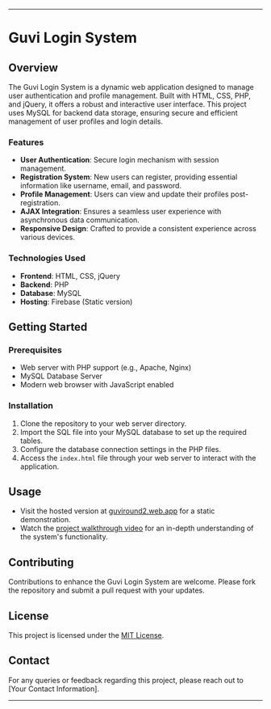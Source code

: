 
---

# Guvi Login System

## Overview
The Guvi Login System is a dynamic web application designed to manage user authentication and profile management. Built with HTML, CSS, PHP, and jQuery, it offers a robust and interactive user interface. This project uses MySQL for backend data storage, ensuring secure and efficient management of user profiles and login details.

### Features
- **User Authentication**: Secure login mechanism with session management.
- **Registration System**: New users can register, providing essential information like username, email, and password.
- **Profile Management**: Users can view and update their profiles post-registration.
- **AJAX Integration**: Ensures a seamless user experience with asynchronous data communication.
- **Responsive Design**: Crafted to provide a consistent experience across various devices.

### Technologies Used
- **Frontend**: HTML, CSS, jQuery
- **Backend**: PHP
- **Database**: MySQL
- **Hosting**: Firebase (Static version)

## Getting Started

### Prerequisites
- Web server with PHP support (e.g., Apache, Nginx)
- MySQL Database Server
- Modern web browser with JavaScript enabled

### Installation
1. Clone the repository to your web server directory.
2. Import the SQL file into your MySQL database to set up the required tables.
3. Configure the database connection settings in the PHP files.
4. Access the `index.html` file through your web server to interact with the application.

## Usage
- Visit the hosted version at [guviround2.web.app](https://guviround2.web.app) for a static demonstration.
- Watch the [project walkthrough video](https://youtu.be/4wKwTDFoTDk) for an in-depth understanding of the system's functionality.

## Contributing
Contributions to enhance the Guvi Login System are welcome. Please fork the repository and submit a pull request with your updates.

## License
This project is licensed under the [MIT License](LICENSE.md).

## Contact
For any queries or feedback regarding this project, please reach out to [Your Contact Information].

---

